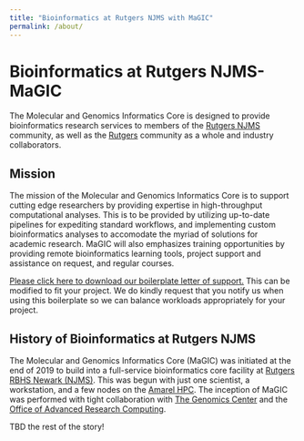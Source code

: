 ```yaml
---
title: "Bioinformatics at Rutgers NJMS with MaGIC"
permalink: /about/
---
```

# Bioinformatics at Rutgers NJMS- MaGIC
The Molecular and Genomics Informatics Core is designed to provide bioinformatics research services to members of the [Rutgers NJMS](http://njms.rutgers.edu/) community, as well as the [Rutgers](https://www.rutgers.edu/) community as a whole and industry collaborators. 

## Mission
The mission of the Molecular and Genomics Informatics Core is to support cutting edge researchers by providing expertise in high-throughput computational analyses. This is to be provided by utilizing up-to-date pipelines for expediting standard workflows, and implementing custom bioinformatics analyses to accomodate the myriad of solutions for academic research. MaGIC will also emphasizes training opportunities by providing remote bioinformatics learning tools, project support and assistance on request, and regular courses. 

[Please click here to download our boilerplate letter of support.](/MaGIC/assets/downloads/boilerplate_letter_of_support.docx)
This can be modified to fit your project. We do kindly request that you notify us when using this boilerplate so we can balance workloads appropriately for your project. 

## History of Bioinformatics at Rutgers NJMS
The Molecular and Genomics Informatics Core (MaGIC) was initiated at the end of 2019 to build into a full-service bioinformatics core facility at [Rutgers RBHS Newark (NJMS)](http://njms.rutgers.edu/). This was begun with just one scientist, a workstation, and a few nodes on the [Amarel HPC](https://oarc.rutgers.edu/amarel/). The inception of MaGIC was performed with tight collaboration with [The Genomics Center](http://research.njms.rutgers.edu/genomics/) and the [Office of Advanced Research Computing](https://oarc.rutgers.edu/). 

TBD the rest of the story!